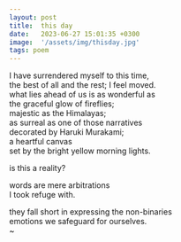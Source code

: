 ```yaml
---
layout: post
title:  this day
date:   2023-06-27 15:01:35 +0300
image:  '/assets/img/thisday.jpg'
tags: poem 
---
```

I have surrendered myself to this time,  
the best of all and the rest; I feel moved.  
what lies ahead of us is as wonderful as  
the graceful glow of fireflies;  
majestic as the Himalayas;  
as surreal as one of those narratives  
decorated by Haruki Murakami;  
a heartful canvas  
set by the bright yellow morning lights.  

is this a reality?  

words are mere arbitrations  
I took refuge with.  

they fall short in expressing the non-binaries  
emotions we safeguard for ourselves.  
~
